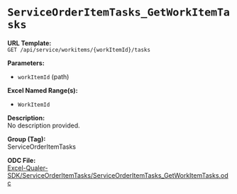 # `ServiceOrderItemTasks_GetWorkItemTasks`

**URL Template:**  
`GET /api/service/workitems/{workItemId}/tasks`

**Parameters:**  
- `workItemId` (path)

**Excel Named Range(s):**  
- `WorkItemId`

**Description:**  
No description provided.

**Group (Tag):**  
ServiceOrderItemTasks

**ODC File:**  
[Excel-Qualer-SDK/ServiceOrderItemTasks/ServiceOrderItemTasks_GetWorkItemTasks.odc](https://github.com/Johnson-Gage-Inspection-Inc/qualer-sdk-odc/blob/main/Excel-Qualer-SDK/ServiceOrderItemTasks/ServiceOrderItemTasks_GetWorkItemTasks.odc)
